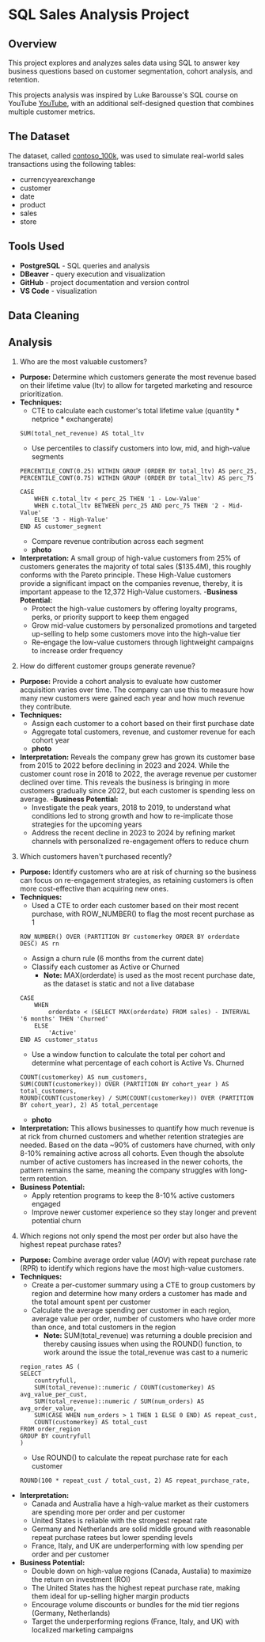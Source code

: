 # SQL Sales Analysis Project
## Overview
This project explores and analyzes sales data using SQL to answer key business questions based on customer segmentation, cohort analysis, and retention.

This projects analysis was inspired by Luke Barousse's SQL course on YouTube [YouTube](https://www.youtube.com/watch?v=QKIGsShyEsQ), with an additional self-designed question that combines multiple customer metrics.

## The Dataset
The dataset, called [contoso_100k](https://github.com/lukebarousse/Int_SQL_Data_Analytics_Course/releases/tag/v.0.0.0), was used to simulate real-world sales transactions using the following tables:
- currencyyearexchange
- customer
- date
- product
- sales
- store

## Tools Used
- **PostgreSQL** - SQL queries and analysis
- **DBeaver** - query execution and visualization
- **GitHub** - project documentation and version control
- **VS Code** - visualization

## Data Cleaning

## Analysis
1. Who are the most valuable customers?
- **Purpose:** Determine which customers generate the most revenue based on their lifetime value (ltv) to allow for targeted marketing and resource prioritization.
- **Techniques:**
    - CTE to calculate each customer's total lifetime value (quantity * netprice * exchangerate)
    ```
    SUM(total_net_revenue) AS total_ltv
    ```
    - Use percentiles to classify customers into low, mid, and high-value segments
    ```
    PERCENTILE_CONT(0.25) WITHIN GROUP (ORDER BY total_ltv) AS perc_25,
	PERCENTILE_CONT(0.75) WITHIN GROUP (ORDER BY total_ltv) AS perc_75
    ```
    ```
    CASE
        WHEN c.total_ltv < perc_25 THEN '1 - Low-Value'
        WHEN c.total_ltv BETWEEN perc_25 AND perc_75 THEN '2 - Mid-Value'
        ELSE '3 - High-Value'
    END AS customer_segment
    ```
    - Compare revenue contribution across each segment
    - **photo**
- **Interpretation:** A small group of high-value customers from 25% of customers generates the majority of total sales ($135.4M), this roughly conforms with the Pareto principle. These High-Value customers provide a significant impact on the companies revenue, thereby, it is important appease to the 12,372 High-Value customers. 
-**Business Potential:**
    - Protect the high-value customers by offering loyalty programs, perks, or priority support to keep them engaged
    - Grow mid-value customers by personalized promotions and targeted up-selling to help some customers move into the high-value tier
    - Re-engage the low-value customers through lightweight campaigns to increase order frequency

2. How do different customer groups generate revenue?
- **Purpose:** Provide a cohort analysis to evaluate how customer acquisition varies over time. The company can use this to measure how many new customers were gained each year and how much revenue they contribute. 
- **Techniques:**
    - Assign each customer to a cohort based on their first purchase date
    - Aggregate total customers, revenue, and customer revenue for each cohort year
    - **photo**
- **Interpretation:** Reveals the company grew has grown its customer base from 2015 to 2022 before declining in 2023 and 2024. While the customer count rose in 2018 to 2022, the average revenue per customer declined over time. This reveals the business is bringing in more customers gradually since 2022, but each customer is spending less on average. 
-**Business Potential:**
    - Investigate the peak years, 2018 to 2019, to understand what conditions led to strong growth and how to re-implicate those strategies for the upcoming years
    - Address the recent decline in 2023 to 2024 by refining market channels with personalized re-engagement offers to reduce churn

3. Which customers haven't purchased recently?
- **Purpose:** Identify customers who are at risk of churning so the business can focus on re-engagement strategies, as retaining customers is often more cost-effective than acquiring new ones.
- **Techniques:**
    - Used a CTE to order each customer based on their most recent purchase, with ROW_NUMBER() to flag the most recent purchase as 1
    ```
    ROW_NUMBER() OVER (PARTITION BY customerkey ORDER BY orderdate DESC) AS rn
    ```
    - Assign a churn rule (6 months from the current date)
    - Classify each customer as Active or Churned
        - **Note:** MAX(orderdate) is used as the most recent purchase date, as the dataset is static and not a live database
    ```
    CASE
		WHEN
			orderdate < (SELECT MAX(orderdate) FROM sales) - INTERVAL '6 months' THEN 'Churned'
		ELSE
			'Active'
	END AS customer_status
    ```
    - Use a window function to calculate the total per cohort and determine what percentage of each cohort is Active Vs. Churned
    ```
    COUNT(customerkey) AS num_customers,
	SUM(COUNT(customerkey)) OVER (PARTITION BY cohort_year ) AS total_customers,
	ROUND(COUNT(customerkey) / SUM(COUNT(customerkey)) OVER (PARTITION BY cohort_year), 2) AS total_percentage
    ```
    - **photo**
- **Interpretation:** This allows businesses to quantify how much revenue is at rick from churned customers and whether retention strategies are needed. Based on the data ~90% of customers have churned, with only 8-10% remaining active across all cohorts. Even though the absolute number of active customers has increased in the newer cohorts, the pattern remains the same, meaning the company struggles with long-term retention.
- **Business Potential:**
    - Apply retention programs to keep the 8-10% active customers engaged
    - Improve newer customer experience so they stay longer and prevent potential churn 

4. Which regions not only spend the most per order but also have the highest repeat purchase rates?
- **Purpose:** Combine average order value (AOV) with repeat purchase rate (RPR) to identify which regions have the most high-value customers. 
- **Techniques:** 
    - Create a per-customer summary using a CTE to group customers by region and determine how many orders a customer has made and the total amount spent per customer
    - Calculate the average spending per customer in each region, average value per order, number of customers who have order more than once, and total customers in the region
        - **Note:** SUM(total_revenue) was returning a double precision and thereby causing issues when using the ROUND() function, to work around the issue the total_revenue was cast to a numeric
    ```
    region_rates AS (
	SELECT 
		countryfull,
		SUM(total_revenue)::numeric / COUNT(customerkey) AS avg_value_per_cust,
		SUM(total_revenue)::numeric / SUM(num_orders) AS avg_order_value,
		SUM(CASE WHEN num_orders > 1 THEN 1 ELSE 0 END) AS repeat_cust,
		COUNT(customerkey) AS total_cust
	FROM order_region
	GROUP BY countryfull
    )
    
    ```
    - Use ROUND() to calculate the repeat purchase rate for each customer
    ```
    ROUND(100 * repeat_cust / total_cust, 2) AS repeat_purchase_rate,
    ```
- **Interpretation:** 
    - Canada and Australia have a high-value market as their customers are spending more per order and per customer
    - United States is reliable with the strongest repeat rate
    - Germany and Netherlands are solid middle ground with reasonable repeat purchase ratees but lower spending levels
    - France, Italy, and UK are underperforming with low spending per order and per customer
- **Business Potential:** 
    - Double down on high-value regions (Canada, Austalia) to maximize the return on investment (ROI)
    - The United States has the highest repeat purchase rate, making them ideal for up-selling higher margin products
    - Encourage volume discounts or bundles for the mid tier regions (Germany, Netherlands)
    - Target the underperforming regions (France, Italy, and UK) with localized marketing campaigns

